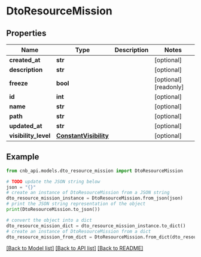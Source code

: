 # DtoResourceMission


## Properties

Name | Type | Description | Notes
------------ | ------------- | ------------- | -------------
**created_at** | **str** |  | [optional] 
**description** | **str** |  | [optional] 
**freeze** | **bool** |  | [optional] [readonly] 
**id** | **int** |  | [optional] 
**name** | **str** |  | [optional] 
**path** | **str** |  | [optional] 
**updated_at** | **str** |  | [optional] 
**visibility_level** | [**ConstantVisibility**](ConstantVisibility.md) |  | [optional] 

## Example

```python
from cnb_api.models.dto_resource_mission import DtoResourceMission

# TODO update the JSON string below
json = "{}"
# create an instance of DtoResourceMission from a JSON string
dto_resource_mission_instance = DtoResourceMission.from_json(json)
# print the JSON string representation of the object
print(DtoResourceMission.to_json())

# convert the object into a dict
dto_resource_mission_dict = dto_resource_mission_instance.to_dict()
# create an instance of DtoResourceMission from a dict
dto_resource_mission_from_dict = DtoResourceMission.from_dict(dto_resource_mission_dict)
```
[[Back to Model list]](../README.md#documentation-for-models) [[Back to API list]](../README.md#documentation-for-api-endpoints) [[Back to README]](../README.md)


